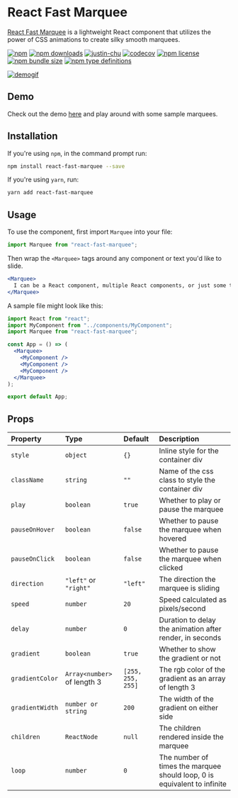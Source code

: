 # React Fast Marquee

[React Fast Marquee](https://www.react-fast-marquee.com) is a lightweight React component that utilizes the power of CSS animations to create silky smooth marquees.

[![npm](https://img.shields.io/npm/v/react-fast-marquee.svg)](https://www.npmjs.com/package/react-fast-marquee)
[![npm downloads](https://img.shields.io/npm/dt/react-fast-marquee.svg)](https://www.npmjs.com/package/react-fast-marquee)
[![justin-chu](https://circleci.com/gh/justin-chu/react-fast-marquee.svg?style=svg)](https://circleci.com/gh/justin-chu/react-fast-marquee)
[![codecov](https://codecov.io/gh/justin-chu/react-fast-marquee/branch/master/graph/badge.svg?token=52Q4YZYFME)](https://codecov.io/gh/justin-chu/react-fast-marquee)
[![npm license](https://img.shields.io/npm/l/react-fast-marquee.svg)](https://www.npmjs.com/package/react-fast-marquee)
[![npm bundle size](https://img.shields.io/bundlephobia/min/react-fast-marquee.svg)](https://bundlephobia.com/result?p=react-fast-marquee)
[![npm type definitions](https://img.shields.io/npm/types/react-fast-marquee.svg)](https://www.npmjs.com/package/react-fast-marquee)

[![demogif][2]][1]

[1]: https://www.react-fast-marquee.com
[2]: https://media.giphy.com/media/6ritiN2cpvpsyz4fo6/giphy.gif "demo gif"

## Demo

Check out the demo [here](https://www.react-fast-marquee.com) and play around with some sample marquees.

## Installation

If you're using `npm`, in the command prompt run:

```sh
npm install react-fast-marquee --save
```

If you're using `yarn`, run:

```sh
yarn add react-fast-marquee
```

## Usage

To use the component, first import `Marquee` into your file:

```jsx
import Marquee from "react-fast-marquee";
```

Then wrap the `<Marquee>` tags around any component or text you'd like to slide.

```jsx
<Marquee>
  I can be a React component, multiple React components, or just some text.
</Marquee>
```

A sample file might look like this:

```jsx
import React from "react";
import MyComponent from "../components/MyComponent";
import Marquee from "react-fast-marquee";

const App = () => (
  <Marquee>
    <MyComponent />
    <MyComponent />
    <MyComponent />
  </Marquee>
);

export default App;
```

## Props

| Property        | Type                        | Default           | Description                                              |
| :-------------- | :-------------------------- | :---------------- | :------------------------------------------------------- |
| `style`         | `object`                    | `{}`              | Inline style for the container div                       |
| `className`     | `string`                    | `""`              | Name of the css class to style the container div         |
| `play`          | `boolean`                   | `true`            | Whether to play or pause the marquee                     |
| `pauseOnHover`  | `boolean`                   | `false`           | Whether to pause the marquee when hovered                |
| `pauseOnClick`  | `boolean`                   | `false`           | Whether to pause the marquee when clicked                |
| `direction`     | `"left"` or `"right"`       | `"left"`          | The direction the marquee is sliding                     |
| `speed`         | `number`                    | `20`              | Speed calculated as pixels/second                        |
| `delay`         | `number`                    | `0`               | Duration to delay the animation after render, in seconds |
| `gradient`      | `boolean`                   | `true`            | Whether to show the gradient or not                      |
| `gradientColor` | `Array<number>` of length 3 | `[255, 255, 255]` | The rgb color of the gradient as an array of length 3    |
| `gradientWidth` | `number or string`          | `200`             | The width of the gradient on either side                 |
| `children`      | `ReactNode`                 | `null`            | The children rendered inside the marquee                 |
| `loop`          | `number`                    | `0`               | The number of times the marquee should loop, 0 is equivalent to infinite         |
